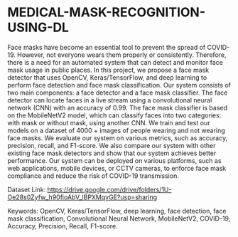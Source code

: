 # MEDICAL-MASK-RECOGNITION-USING-DL

Face masks have become an essential tool to prevent the spread of COVID-19. However, not everyone wears them properly or consistently. Therefore, there is a need for an automated system that can detect and monitor face mask usage in public places. In this project, we propose a face mask detector that uses OpenCV, Keras/TensorFlow, and deep learning to perform face detection and face mask classification. Our system consists of two main components: a face detector and a face mask classifier. The face detector can locate faces in a live stream using a convolutional neural network (CNN) with an accuracy of 0.99. The face mask classifier is based on the MobileNetV2 model, which can classify faces into two categories: with mask or without mask, using another CNN. We train and test our models on a dataset of 4000 + images of people wearing and not wearing face masks. We evaluate our system on various metrics, such as accuracy, precision, recall, and F1-score. We also compare our system with other existing face mask detectors and show that our system achieves better performance. Our system can be deployed on various platforms, such as web applications, mobile devices, or CCTV cameras, to enforce face mask compliance and reduce the risk of COVID-19 transmission.

Dataset Link: https://drive.google.com/drive/folders/1U-Oe28s0Zyfw_h90fioAbV_lBPXMqvGE?usp=sharing


Keywords: OpenCV, Keras/TensorFlow, deep learning, face detection, face mask classification, Convolutional Neural Network, MobileNetV2, COVID-19, Accuracy, Precision, Recall, F1-score.

